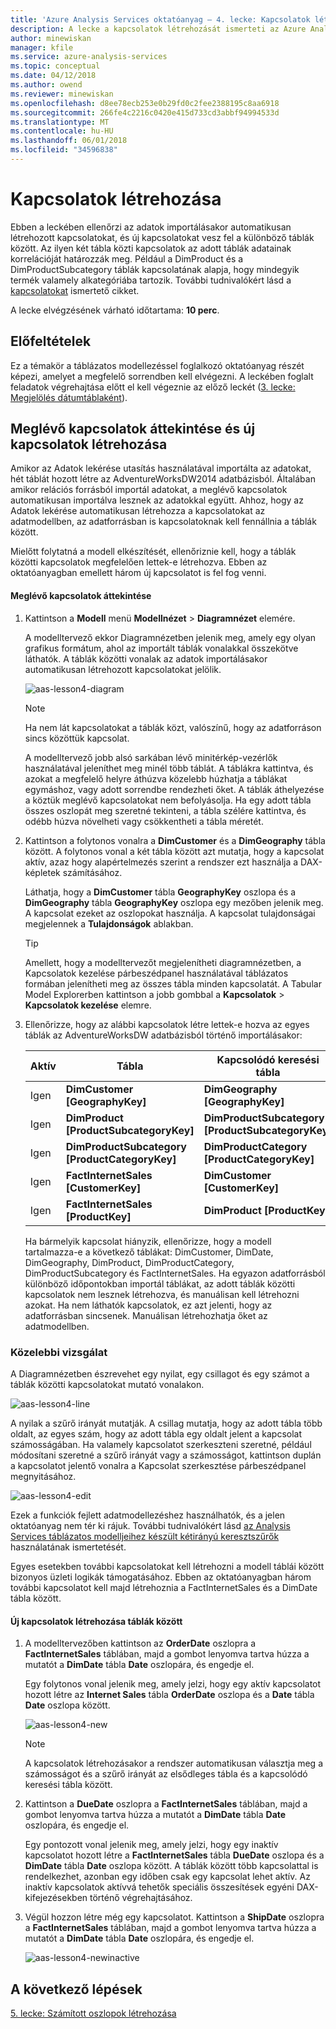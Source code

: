 ```yaml
---
title: 'Azure Analysis Services oktatóanyag – 4. lecke: Kapcsolatok létrehozása | Microsoft Docs'
description: A lecke a kapcsolatok létrehozását ismerteti az Azure Analysis Services oktatóprojektjében.
author: minewiskan
manager: kfile
ms.service: azure-analysis-services
ms.topic: conceptual
ms.date: 04/12/2018
ms.author: owend
ms.reviewer: minewiskan
ms.openlocfilehash: d8ee78ecb253e0b29fd0c2fee2388195c8aa6918
ms.sourcegitcommit: 266fe4c2216c0420e415d733cd3abbf94994533d
ms.translationtype: MT
ms.contentlocale: hu-HU
ms.lasthandoff: 06/01/2018
ms.locfileid: "34596838"
---
```

# <a name="create-relationships"></a>Kapcsolatok létrehozása

Ebben a leckében ellenőrzi az adatok importálásakor automatikusan létrehozott kapcsolatokat, és új kapcsolatokat vesz fel a különböző táblák között. Az ilyen két tábla közti kapcsolatok az adott táblák adatainak korrelációját határozzák meg. Például a DimProduct és a DimProductSubcategory táblák kapcsolatának alapja, hogy mindegyik termék valamely alkategóriába tartozik. További tudnivalókért lásd a [kapcsolatokat](https://docs.microsoft.com/sql/analysis-services/tabular-models/relationships-ssas-tabular) ismertető cikket.
  
A lecke elvégzésének várható időtartama: **10 perc**.  
  
## <a name="prerequisites"></a>Előfeltételek  
Ez a témakör a táblázatos modellezéssel foglalkozó oktatóanyag részét képezi, amelyet a megfelelő sorrendben kell elvégezni. A leckében foglalt feladatok végrehajtása előtt el kell végeznie az előző leckét ([3. lecke: Megjelölés dátumtáblaként](../tutorials/aas-lesson-3-mark-as-date-table.md)). 
  
## <a name="review-existing-relationships-and-add-new-relationships"></a>Meglévő kapcsolatok áttekintése és új kapcsolatok létrehozása  
Amikor az Adatok lekérése utasítás használatával importálta az adatokat, hét táblát hozott létre az AdventureWorksDW2014 adatbázisból. Általában amikor relációs forrásból importál adatokat, a meglévő kapcsolatok automatikusan importálva lesznek az adatokkal együtt. Ahhoz, hogy az Adatok lekérése automatikusan létrehozza a kapcsolatokat az adatmodellben, az adatforrásban is kapcsolatoknak kell fennállnia a táblák között.

Mielőtt folytatná a modell elkészítését, ellenőriznie kell, hogy a táblák közötti kapcsolatok megfelelően lettek-e létrehozva. Ebben az oktatóanyagban emellett három új kapcsolatot is fel fog venni.  

  
#### <a name="to-review-existing-relationships"></a>Meglévő kapcsolatok áttekintése  
  
1.  Kattintson a **Modell** menü **Modellnézet** > **Diagramnézet** elemére.  

    A modelltervező ekkor Diagramnézetben jelenik meg, amely egy olyan grafikus formátum, ahol az importált táblák vonalakkal összekötve láthatók. A táblák közötti vonalak az adatok importálásakor automatikusan létrehozott kapcsolatokat jelölik.
    
    ![aas-lesson4-diagram](../tutorials/media/aas-lesson4-diagram.png)
  
    > [!NOTE]
    > Ha nem lát kapcsolatokat a táblák közt, valószínű, hogy az adatforráson sincs közöttük kapcsolat.

    A modelltervező jobb alsó sarkában lévő minitérkép-vezérlők használatával jeleníthet meg minél több táblát. A táblákra kattintva, és azokat a megfelelő helyre áthúzva közelebb húzhatja a táblákat egymáshoz, vagy adott sorrendbe rendezheti őket. A táblák áthelyezése a köztük meglévő kapcsolatokat nem befolyásolja. Ha egy adott tábla összes oszlopát meg szeretné tekinteni, a tábla szélére kattintva, és odébb húzva növelheti vagy csökkentheti a tábla méretét.  
  
2.  Kattintson a folytonos vonalra a **DimCustomer** és a **DimGeography** tábla között. A folytonos vonal a két tábla között azt mutatja, hogy a kapcsolat aktív, azaz hogy alapértelmezés szerint a rendszer ezt használja a DAX-képletek számításához.  
  
    Láthatja, hogy a **DimCustomer** tábla **GeographyKey** oszlopa és a **DimGeography** tábla **GeographyKey** oszlopa egy mezőben jelenik meg. A kapcsolat ezeket az oszlopokat használja. A kapcsolat tulajdonságai megjelennek a **Tulajdonságok** ablakban.  
  
    > [!TIP]  
    > Amellett, hogy a modelltervezőt megjelenítheti diagramnézetben, a Kapcsolatok kezelése párbeszédpanel használatával táblázatos formában jelenítheti meg az összes tábla minden kapcsolatát. A Tabular Model Explorerben kattintson a jobb gombbal a **Kapcsolatok** > **Kapcsolatok kezelése** elemre.
  
3.  Ellenőrizze, hogy az alábbi kapcsolatok létre lettek-e hozva az egyes táblák az AdventureWorksDW adatbázisból történő importálásakor:  
  
    |Aktív|Tábla|Kapcsolódó keresési tábla|  
    |----------|---------|------------------------|  
    |Igen|**DimCustomer [GeographyKey]**|**DimGeography [GeographyKey]**|  
    |Igen|**DimProduct [ProductSubcategoryKey]**|**DimProductSubcategory [ProductSubcategoryKey]**|  
    |Igen|**DimProductSubcategory [ProductCategoryKey]**|**DimProductCategory [ProductCategoryKey]**|  
    |Igen|**FactInternetSales [CustomerKey]**|**DimCustomer [CustomerKey]**|  
    |Igen|**FactInternetSales [ProductKey]**|**DimProduct [ProductKey]**|  
  
    Ha bármelyik kapcsolat hiányzik, ellenőrizze, hogy a modell tartalmazza-e a következő táblákat: DimCustomer, DimDate, DimGeography, DimProduct, DimProductCategory, DimProductSubcategory és FactInternetSales. Ha egyazon adatforrásból különböző időpontokban importál táblákat, az adott táblák közötti kapcsolatok nem lesznek létrehozva, és manuálisan kell létrehozni azokat. Ha nem láthatók kapcsolatok, ez azt jelenti, hogy az adatforrásban sincsenek. Manuálisan létrehozhatja őket az adatmodellben.

### <a name="take-a-closer-look"></a>Közelebbi vizsgálat
A Diagramnézetben észrevehet egy nyilat, egy csillagot és egy számot a táblák közötti kapcsolatokat mutató vonalakon.

![aas-lesson4-line](../tutorials/media/aas-lesson4-line.png)

A nyilak a szűrő irányát mutatják. A csillag mutatja, hogy az adott tábla több oldalt, az egyes szám, hogy az adott tábla egy oldalt jelent a kapcsolat számosságában. Ha valamely kapcsolatot szerkeszteni szeretné, például módosítani szeretné a szűrő irányát vagy a számosságot, kattintson duplán a kapcsolatot jelentő vonalra a Kapcsolat szerkesztése párbeszédpanel megnyitásához.

![aas-lesson4-edit](../tutorials/media/aas-lesson4-edit.png)

Ezek a funkciók fejlett adatmodellezéshez használhatók, és a jelen oktatóanyag nem tér ki rájuk. További tudnivalókért lásd [az Analysis Services táblázatos modelljeihez készült kétirányú keresztszűrők](https://docs.microsoft.com/sql/analysis-services/tabular-models/bi-directional-cross-filters-tabular-models-analysis-services) használatának ismertetését.

Egyes esetekben további kapcsolatokat kell létrehozni a modell táblái között bizonyos üzleti logikák támogatásához. Ebben az oktatóanyagban három további kapcsolatot kell majd létrehoznia a FactInternetSales és a DimDate tábla között.  
  
#### <a name="to-add-new-relationships-between-tables"></a>Új kapcsolatok létrehozása táblák között  
  
1.  A modelltervezőben kattintson az **OrderDate** oszlopra a **FactInternetSales** táblában, majd a gombot lenyomva tartva húzza a mutatót a **DimDate** tábla **Date** oszlopára, és engedje el.  

    Egy folytonos vonal jelenik meg, amely jelzi, hogy egy aktív kapcsolatot hozott létre az **Internet Sales** tábla **OrderDate** oszlopa és a **Date** tábla **Date** oszlopa között. 
  
      ![aas-lesson4-new](../tutorials/media/aas-lesson4-new.png) 
  
    > [!NOTE]  
    > A kapcsolatok létrehozásakor a rendszer automatikusan választja meg a számosságot és a szűrő irányát az elsődleges tábla és a kapcsolódó keresési tábla között.  
  
2.  Kattintson a **DueDate** oszlopra a **FactInternetSales** táblában, majd a gombot lenyomva tartva húzza a mutatót a **DimDate** tábla **Date** oszlopára, és engedje el.  
  
    Egy pontozott vonal jelenik meg, amely jelzi, hogy egy inaktív kapcsolatot hozott létre a **FactInternetSales** tábla **DueDate** oszlopa és a **DimDate** tábla **Date** oszlopa között. A táblák között több kapcsolattal is rendelkezhet, azonban egy időben csak egy kapcsolat lehet aktív. Az inaktív kapcsolatok aktívvá tehetők speciális összesítések egyéni DAX-kifejezésekben történő végrehajtásához.  
  
3.  Végül hozzon létre még egy kapcsolatot. Kattintson a **ShipDate** oszlopra a **FactInternetSales** táblában, majd a gombot lenyomva tartva húzza a mutatót a **DimDate** tábla **Date** oszlopára, és engedje el.  
    
     ![aas-lesson4-newinactive](../tutorials/media/aas-lesson4-newinactive.png)
  
## <a name="whats-next"></a>A következő lépések
[5. lecke: Számított oszlopok létrehozása](../tutorials/aas-lesson-5-create-calculated-columns.md)
  
  
  
